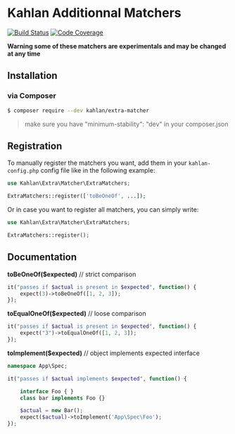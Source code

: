# Kahlan Additionnal Matchers

[![Build Status](https://travis-ci.org/kahlan/extra-matcher.svg?branch=master)](https://travis-ci.org/kahlan/extra-matcher)
[![Code Coverage](https://scrutinizer-ci.com/g/kahlan/extra-matcher/badges/coverage.png?b=master)](https://scrutinizer-ci.com/g/kahlan/extra-matcher/?branch=master)

**Warning some of these matchers are experimentals and may be changed at any time**

## Installation

### via Composer

```bash
$ composer require --dev kahlan/extra-matcher
```

> make sure you have "minimum-stability": "dev" in your composer.json

## Registration

To manually register the matchers you want, add them in your `kahlan-config.php` config file like in the following example:

```php
use Kahlan\Extra\Matcher\ExtraMatchers;

ExtraMatchers::register(['toBeOneOf', ...]);
```

Or in case you want to register all matchers, you can simply write:

```php
use Kahlan\Extra\Matcher\ExtraMatchers;

ExtraMatchers::register();
```

## Documentation

**toBeOneOf($expected)** // strict comparison

```php
it("passes if $actual is present in $expected", function() {
    expect(3)->toBeOneOf([1, 2, 3]);
});
```

**toEqualOneOf($expected)** // loose comparison

```php
it("passes if $actual is present in $expected", function() {
    expect("3")->toEqualOneOf([1, 2, 3]);
});
```

**toImplement($expected)** // object implements expected interface

```php
namespace App\Spec;

it("passes if $actual implements $expected", function() {

    interface Foo { }
    class bar implements Foo {}

    $actual = new Bar();
    expect($actual)->toImplement('App\Spec\Foo');
});
```
